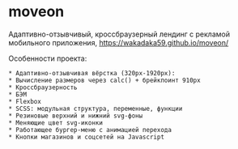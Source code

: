 # moveon
Адаптивно-отзывчивый, кроссбраузерный лендинг с рекламой мобильного приложения, https://wakadaka59.github.io/moveon/

Особенности проекта:

    * Адаптивно-отзывчивая вёрстка (320px-1920px):
    * Вычисление размеров через calc() + брейкпоинт 910px
    * Кроссбраузерность
    * БЭМ
    * Flexbox
    * SCSS: модульная структура, переменные, функции
    * Резиновые верхний и нижний svg-фоны
    * Меняющие цвет svg-иконки
    * Работающее бургер-меню с анимацией перехода
    * Кнопки магазинов и соцсетей на Javascript
